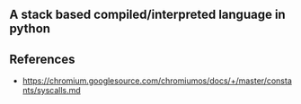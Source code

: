 ## A stack based compiled/interpreted language in python

## References

- https://chromium.googlesource.com/chromiumos/docs/+/master/constants/syscalls.md
